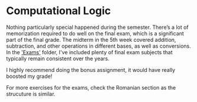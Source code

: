 # Computational Logic

Nothing particularly special happened during the semester. There’s a lot of memorization required to do well on the final exam, which is a significant part of the final grade. The midterm in the 5th week covered addition, subtraction, and other operations in different bases, as well as conversions. In the ['Exams'](Exams/) folder, I've included plenty of final exam subjects that typically remain consistent over the years.

I highly recommend doing the bonus assignment, it would have really boosted my grade!

For more exercises for the exams, check the Romanian section as the strucuture is similar.
